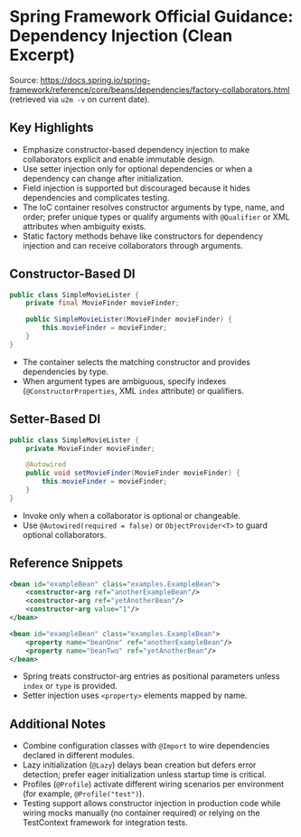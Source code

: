 # Spring Framework Official Guidance: Dependency Injection (Clean Excerpt)

Source: https://docs.spring.io/spring-framework/reference/core/beans/dependencies/factory-collaborators.html (retrieved via `u2m -v` on current date).

## Key Highlights
- Emphasize constructor-based dependency injection to make collaborators explicit and enable immutable design.
- Use setter injection only for optional dependencies or when a dependency can change after initialization.
- Field injection is supported but discouraged because it hides dependencies and complicates testing.
- The IoC container resolves constructor arguments by type, name, and order; prefer unique types or qualify arguments with `@Qualifier` or XML attributes when ambiguity exists.
- Static factory methods behave like constructors for dependency injection and can receive collaborators through arguments.

## Constructor-Based DI
```java
public class SimpleMovieLister {
    private final MovieFinder movieFinder;

    public SimpleMovieLister(MovieFinder movieFinder) {
        this.movieFinder = movieFinder;
    }
}
```
- The container selects the matching constructor and provides dependencies by type.
- When argument types are ambiguous, specify indexes (`@ConstructorProperties`, XML `index` attribute) or qualifiers.

## Setter-Based DI
```java
public class SimpleMovieLister {
    private MovieFinder movieFinder;

    @Autowired
    public void setMovieFinder(MovieFinder movieFinder) {
        this.movieFinder = movieFinder;
    }
}
```
- Invoke only when a collaborator is optional or changeable.
- Use `@Autowired(required = false)` or `ObjectProvider<T>` to guard optional collaborators.

## Reference Snippets
```xml
<bean id="exampleBean" class="examples.ExampleBean">
    <constructor-arg ref="anotherExampleBean"/>
    <constructor-arg ref="yetAnotherBean"/>
    <constructor-arg value="1"/>
</bean>

<bean id="exampleBean" class="examples.ExampleBean">
    <property name="beanOne" ref="anotherExampleBean"/>
    <property name="beanTwo" ref="yetAnotherBean"/>
</bean>
```
- Spring treats constructor-arg entries as positional parameters unless `index` or `type` is provided.
- Setter injection uses `<property>` elements mapped by name.

## Additional Notes
- Combine configuration classes with `@Import` to wire dependencies declared in different modules.
- Lazy initialization (`@Lazy`) delays bean creation but defers error detection; prefer eager initialization unless startup time is critical.
- Profiles (`@Profile`) activate different wiring scenarios per environment (for example, `@Profile("test")`).
- Testing support allows constructor injection in production code while wiring mocks manually (no container required) or relying on the TestContext framework for integration tests.
